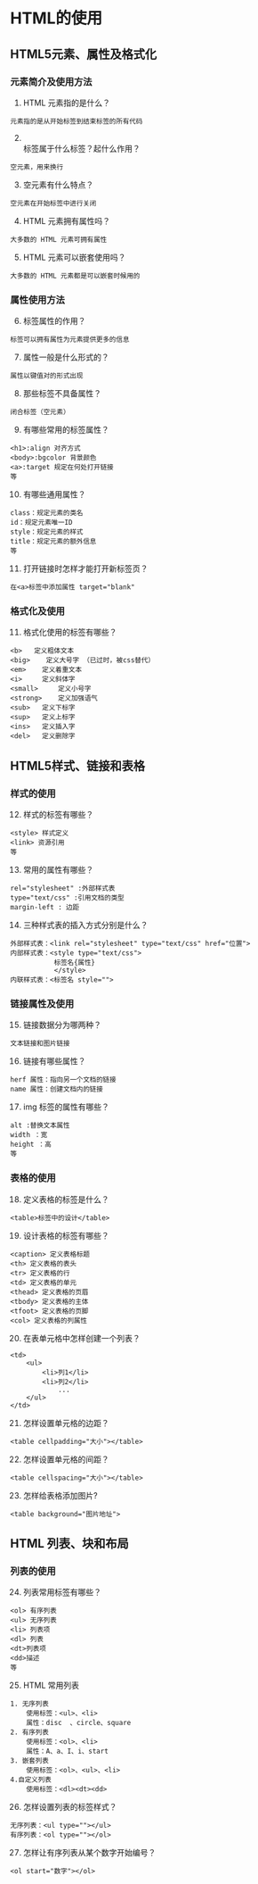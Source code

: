 # HTML的使用
## HTML5元素、属性及格式化
### 元素简介及使用方法
1. HTML 元素指的是什么？
```
元素指的是从开始标签到结束标签的所有代码
```
2. <br/>标签属于什么标签？起什么作用？
```
空元素，用来换行
```
3. 空元素有什么特点？
```
空元素在开始标签中进行关闭
```
4. HTML 元素拥有属性吗？
```
大多数的 HTML 元素可拥有属性
```
5. HTML 元素可以嵌套使用吗？
```
大多数的 HTML 元素都是可以嵌套时候用的
```
### 属性使用方法
6. 标签属性的作用？
```
标签可以拥有属性为元素提供更多的信息
```
7. 属性一般是什么形式的？
```
属性以键值对的形式出现
```
8. 那些标签不具备属性？
```
闭合标签（空元素）
```
9. 有哪些常用的标签属性？
```
<h1>:align 对齐方式
<body>:bgcolor 背景颜色
<a>:target 规定在何处打开链接
等
```
10. 有哪些通用属性？
```
class：规定元素的类名
id：规定元素唯一ID
style：规定元素的样式
title：规定元素的额外信息
等
```
11. 打开链接时怎样才能打开新标签页？
```
在<a>标签中添加属性 target="blank"
```
### 格式化及使用
11. 格式化使用的标签有哪些？
```
<b>   定义粗体文本
<big>    定义大号字 （已过时，被css替代）
<em>    定义着重文本
<i>		定义斜体字
<small>		定义小号字
<strong>	定义加强语气
<sub>	定义下标字
<sup>	定义上标字
<ins>	定义插入字
<del>	定义删除字
```
## HTML5样式、链接和表格
### 样式的使用
12. 样式的标签有哪些？
```
<style> 样式定义
<link> 资源引用
等
```
13. 常用的属性有哪些？
```
rel="stylesheet" :外部样式表
type="text/css" :引用文档的类型
margin-left : 边距
```
14. 三种样式表的插入方式分别是什么？
```
外部样式表：<link rel="stylesheet" type="text/css" href="位置">
内部样式表：<style type="text/css">
		   标签名{属性}
		   </style>
内联样式表：<标签名 style="">
```

### 链接属性及使用
15. 链接数据分为哪两种？
```
文本链接和图片链接
```
16. 链接有哪些属性？
```
herf 属性：指向另一个文档的链接
name 属性：创建文档内的链接
```
17. img 标签的属性有哪些？
```
alt :替换文本属性
width ：宽
height ：高
等
```
### 表格的使用
18. 定义表格的标签是什么？
```
<table>标签中的设计</table>
```
19. 设计表格的标签有哪些？
```
<caption> 定义表格标题
<th> 定义表格的表头
<tr> 定义表格的行
<td> 定义表格的单元
<thead> 定义表格的页眉
<tbody> 定义表格的主体
<tfoot> 定义表格的页脚
<col> 定义表格的列属性
```
20.  在表单元格中怎样创建一个列表？
```
<td>
	<ul>
		<li>列1</li>
		<li>列2</li>
			...
	</ul>
</td>
```
21. 怎样设置单元格的边距？
```
<table cellpadding="大小"></table>
```
22. 怎样设置单元格的间距？
```
<table cellspacing="大小"></table>
```
23. 怎样给表格添加图片?
```
<table background="图片地址">
```
## HTML 列表、块和布局 
### 列表的使用
24. 列表常用标签有哪些？
```
<ol> 有序列表
<ul> 无序列表
<li> 列表项
<dl> 列表
<dt>列表项
<dd>描述
等
```
25. HTML 常用列表
```
1. 无序列表
	使用标签：<ul>、<li>
	属性：disc  、circle、square
2. 有序列表
	使用标签：<ol>、<li>
	属性：A、a、I、i、start
3. 嵌套列表
	使用标签：<ol>、<ul>、<li>
4.自定义列表
	使用标签：<dl><dt><dd>
```
26. 怎样设置列表的标签样式？
```
无序列表：<ul type=""></ul>
有序列表：<ol type=""></ol>
```
27. 怎样让有序列表从某个数字开始编号？
```
<ol start="数字"></ol>
```